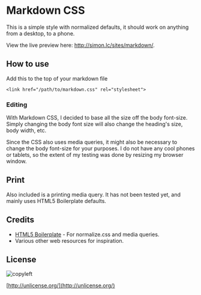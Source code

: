 # Markdown CSS

This is a simple style with normalized defaults, it should work on anything from a desktop, to a phone.

View the live preview here: http://simon.lc/sites/markdown/.

## How to use

Add this to the top of your markdown file
```
<link href="/path/to/markdown.css" rel="stylesheet">
```
### Editing
With Markdown CSS, I decided to base all the size off the body font-size. Simply changing the body font size will also change the heading's size, body width, etc.

Since the CSS also uses media queries, it might also be necessary to change the body font-size for your purposes. I do not have any cool phones or tablets, so the extent of my testing was done by resizing my browser window.

## Print
Also included is a printing media query. It has not been tested yet, and mainly uses HTML5 Boilerplate defaults.


## Credits
- [HTML5 Boilerplate](http://h5bp.com) - For normalize.css and media queries.
- Various other web resources for inspiration.

## License

![copyleft](http://unlicense.org/pd-icon.png)

[http://unlicense.org/](http://unlicense.org/)
